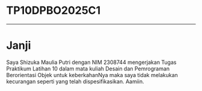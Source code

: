 # TP10DPBO2025C1

---

# Janji
Saya Shizuka Maulia Putri dengan NIM 2308744 mengerjakan Tugas Praktikum Latihan 10 dalam mata kuliah Desain dan Pemrograman Berorientasi Objek untuk keberkahanNya maka saya tidak melakukan kecurangan seperti yang telah dispesifikasikan. Aamiin.
